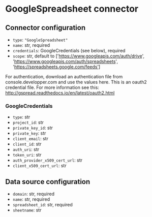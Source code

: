 # GoogleSpreadsheet connector

## Connector configuration

* `type`: `"GoogleSpreadsheet"`
* `name`: str, required
* `credentials`: GoogleCredentials (see below), required
* `scope`: str, default to ['https://www.googleapis.com/auth/drive', 'https://www.googleapis.com/auth/spreadsheets', 'https://spreadsheets.google.com/feeds']

For authentication, download an authentication file from console.developper.com and use the values here. 
This is an oauth2 credential file. For more information see this: http://gspread.readthedocs.io/en/latest/oauth2.html

### GoogleCredentials

* `type`: str
* `project_id`: str
* `private_key_id`: str
* `private_key`: str
* `client_email`: str
* `client_id`: str
* `auth_uri`: str
* `token_uri`: str
* `auth_provider_x509_cert_url`: str
* `client_x509_cert_url`: str

## Data source configuration

* `domain`: str, required
* `name`: str, required
* `spreadsheet_id`: str, required
* `sheetname`: str
